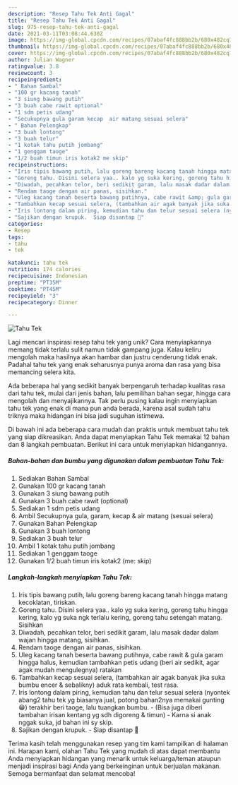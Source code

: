 ```yaml
---
description: "Resep Tahu Tek Anti Gagal"
title: "Resep Tahu Tek Anti Gagal"
slug: 975-resep-tahu-tek-anti-gagal
date: 2021-03-11T03:08:44.630Z
image: https://img-global.cpcdn.com/recipes/07abaf4fc888bb2b/680x482cq70/tahu-tek-foto-resep-utama.jpg
thumbnail: https://img-global.cpcdn.com/recipes/07abaf4fc888bb2b/680x482cq70/tahu-tek-foto-resep-utama.jpg
cover: https://img-global.cpcdn.com/recipes/07abaf4fc888bb2b/680x482cq70/tahu-tek-foto-resep-utama.jpg
author: Julian Wagner
ratingvalue: 3.8
reviewcount: 3
recipeingredient:
- " Bahan Sambal"
- "100 gr kacang tanah"
- "3 siung bawang putih"
- "3 buah cabe rawit optional"
- "1 sdm petis udang"
- "Secukupnya gula garam kecap  air matang sesuai selera"
- " Bahan Pelengkap"
- "3 buah lontong"
- "3 buah telur"
- "1 kotak tahu putih jombang"
- "1 genggam taoge"
- "1/2 buah timun iris kotak2 me skip"
recipeinstructions:
- "Iris tipis bawang putih, lalu goreng bareng kacang tanah hingga matang kecoklatan, tiriskan."
- "Goreng tahu. Disini selera yaa.. kalo yg suka kering, goreng tahu hingga kering, kalo yg suka ngk terlalu kering, goreng tahu setengah matang. Sisihkan"
- "Diwadah, pecahkan telor, beri sedikit garam, lalu masak dadar dalam wajan hingga matang, sisihkan."
- "Rendam taoge dengan air panas, sisihkan."
- "Uleg kacang tanah beserta bawang putihnya, cabe rawit &amp; gula garam hingga halus, kemudian tambahkan petis udang (beri air sedikit, agar agak mudah mengulegnya) ratakan"
- "Tambahkan kecap sesuai selera, (tambahkan air agak banyak jika suka bumbu encer &amp; sebalikny) aduk rata kembali, test rasa."
- "Iris lontong dalam piring, kemudian tahu dan telur sesuai selera (nyontek abang2 tahu tek yg biasanya jual, potong bahan2nya memakai gunting😁) terakhir beri taoge, lalu tuangkan bumbu.  (Bisa juga diberi tambahan irisan kentang yg sdh digoreng &amp; timun) Karna si anak nggak suka, jd bahan ini sy skip."
- "Sajikan dengan krupuk.  Siap disantap 🤗"
categories:
- Resep
tags:
- tahu
- tek

katakunci: tahu tek 
nutrition: 174 calories
recipecuisine: Indonesian
preptime: "PT35M"
cooktime: "PT45M"
recipeyield: "3"
recipecategory: Dinner

---
```



![Tahu Tek](https://img-global.cpcdn.com/recipes/07abaf4fc888bb2b/680x482cq70/tahu-tek-foto-resep-utama.jpg)

Lagi mencari inspirasi resep tahu tek yang unik? Cara menyiapkannya memang tidak terlalu sulit namun tidak gampang juga. Kalau keliru mengolah maka hasilnya akan hambar dan justru cenderung tidak enak. Padahal tahu tek yang enak seharusnya punya aroma dan rasa yang bisa memancing selera kita.

Ada beberapa hal yang sedikit banyak berpengaruh terhadap kualitas rasa dari tahu tek, mulai dari jenis bahan, lalu pemilihan bahan segar, hingga cara mengolah dan menyajikannya. Tak perlu pusing kalau ingin menyiapkan tahu tek yang enak di mana pun anda berada, karena asal sudah tahu triknya maka hidangan ini bisa jadi suguhan istimewa.




Di bawah ini ada beberapa cara mudah dan praktis untuk membuat tahu tek yang siap dikreasikan. Anda dapat menyiapkan Tahu Tek memakai 12 bahan dan 8 langkah pembuatan. Berikut ini cara untuk menyiapkan hidangannya.

<!--inarticleads1-->

##### Bahan-bahan dan bumbu yang digunakan dalam pembuatan Tahu Tek:

1. Sediakan  Bahan Sambal
1. Gunakan 100 gr kacang tanah
1. Gunakan 3 siung bawang putih
1. Gunakan 3 buah cabe rawit (optional)
1. Sediakan 1 sdm petis udang
1. Ambil Secukupnya gula, garam, kecap &amp; air matang (sesuai selera)
1. Gunakan  Bahan Pelengkap
1. Gunakan 3 buah lontong
1. Sediakan 3 buah telur
1. Ambil 1 kotak tahu putih jombang
1. Sediakan 1 genggam taoge
1. Gunakan 1/2 buah timun iris kotak2 (me: skip)




<!--inarticleads2-->

##### Langkah-langkah menyiapkan Tahu Tek:

1. Iris tipis bawang putih, lalu goreng bareng kacang tanah hingga matang kecoklatan, tiriskan.
1. Goreng tahu. Disini selera yaa.. kalo yg suka kering, goreng tahu hingga kering, kalo yg suka ngk terlalu kering, goreng tahu setengah matang. Sisihkan
1. Diwadah, pecahkan telor, beri sedikit garam, lalu masak dadar dalam wajan hingga matang, sisihkan.
1. Rendam taoge dengan air panas, sisihkan.
1. Uleg kacang tanah beserta bawang putihnya, cabe rawit &amp; gula garam hingga halus, kemudian tambahkan petis udang (beri air sedikit, agar agak mudah mengulegnya) ratakan
1. Tambahkan kecap sesuai selera, (tambahkan air agak banyak jika suka bumbu encer &amp; sebalikny) aduk rata kembali, test rasa.
1. Iris lontong dalam piring, kemudian tahu dan telur sesuai selera (nyontek abang2 tahu tek yg biasanya jual, potong bahan2nya memakai gunting😁) terakhir beri taoge, lalu tuangkan bumbu.  - (Bisa juga diberi tambahan irisan kentang yg sdh digoreng &amp; timun) - Karna si anak nggak suka, jd bahan ini sy skip.
1. Sajikan dengan krupuk.  - Siap disantap 🤗




Terima kasih telah menggunakan resep yang tim kami tampilkan di halaman ini. Harapan kami, olahan Tahu Tek yang mudah di atas dapat membantu Anda menyiapkan hidangan yang menarik untuk keluarga/teman ataupun menjadi inspirasi bagi Anda yang berkeinginan untuk berjualan makanan. Semoga bermanfaat dan selamat mencoba!
